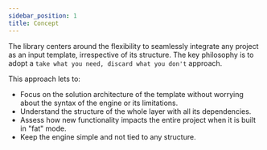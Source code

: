 ```yaml
---
sidebar_position: 1
title: Concept
---
```


The library centers around the flexibility to seamlessly integrate any project as an input template, irrespective of its structure.
The key philosophy is to adopt a `take what you need, discard what you don't` approach.

This approach lets to:
- Focus on the solution architecture of the template without worrying about the syntax of the engine or its limitations.
- Understand the structure of the whole layer with all its dependencies.
- Assess how new functionality impacts the entire project when it is built in "fat" mode.
- Keep the engine simple and not tied to any structure.
